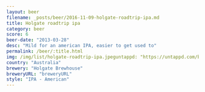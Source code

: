 ```yaml
---
layout: beer
filename: _posts/beer/2016-11-09-holgate-roadtrip-ipa.md
title: Holgate roadtrip ipa
category: beer
score: 6
beer-date: "2013-03-28"
desc: "Mild for an american IPA, easier to get used to"
permalink: /beer/:title.html
img: /img/list/holgate-roadtrip-ipa.jpeguntappd: "https://untappd.com/b/holgate-brewhouse-road-trip/28311"
country: "Australia"
brewery: "Holgate Brewhouse"
breweryURL: "breweryURL"
style: "IPA - American"
---
```

